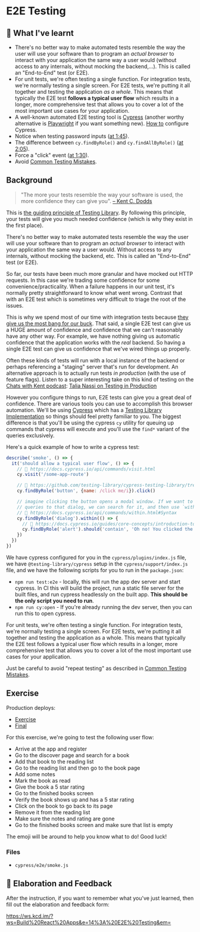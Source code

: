 # E2E Testing

## 📝 What I've learnt
- There's no better way to make automated tests resemble the way the user will use
your software than to program an _actual browser_ to interact with your
application the same way a user would (without access to any internals, without
mocking the backend,...). This is called an "End-to-End" test (or E2E).
- For unit tests, we're often testing a single function. For integration tests,
we're normally testing a single screen. For E2E tests, we're putting it all
together and testing the application *as a whole*. This means that typically the
E2E test **follows a typical user flow** which results in a longer, more
comprehensive test that allows you to cover a lot of the most important use
cases for your application.
- A well-known automated E2E testing tool is [Cypress](https://www.cypress.io/) (another worthy alternative is [Playwright](https://playwright.dev/) if you want something new). [How to](https://epicreact.dev/modules/build-an-epic-react-app/e2e-testing-solution-01) configure Cypress. 
- Notice when testing password inputs ([at 1:45](https://epicreact.dev/modules/build-an-epic-react-app/e2e-testing-solution-01)).
- The difference between `cy.findByRole()` and `cy.findAllByRole()` ([at 2:05](https://epicreact.dev/modules/build-an-epic-react-app/e2e-testing-solution-02)).
- Force a "click" event ([at 1:30](https://epicreact.dev/modules/build-an-epic-react-app/e2e-testing-solution-03)). 
- Avoid [Common Testing Mistakes](https://kentcdodds.com/blog/common-testing-mistakes#mistake-number-3-repeat-testing).

## Background

> "The more your tests resemble the way your software is used, the more
> confidence they can give you".
> [– Kent C. Dodds](https://twitter.com/kentcdodds/status/977018512689455106)

This is
[the guiding principle of Testing Library](https://testing-library.com/docs/guiding-principles).
By following this principle, your tests will give you much needed confidence
(which is why they exist in the first place).

There's no better way to make automated tests resemble the way the user will use
your software than to program an _actual browser_ to interact with your
application the same way a user would. Without access to any internals, without
mocking the backend, etc. This is called an "End-to-End" test (or E2E).

So far, our tests have been much more granular and have mocked out HTTP
requests. In this case we're trading some confidence for some
convenience/practicality. When a failure happens in our unit test, it's normally
pretty straightforward to know what went wrong. Contrast that with an E2E test
which is sometimes very difficult to triage the root of the issues.

This is why we spend most of our time with integration tests because
[they give us the most bang for our buck](https://kentcdodds.com/blog/write-tests).
That said, a single E2E test can give us a HUGE amount of confidence and
confidence that we can't reasonably have any other way. For example, we have
nothing giving us automatic confidence that the application works with the
_real_ backend. So having a single E2E test can give us confidence that we've
wired things up properly.

Often these kinds of tests will run with a local instance of the backend or
perhaps referencing a "staging" server that's run for development. An
alternative approach is to actually run tests _in production_ (with the use of
feature flags). Listen to a super interesting take on this kind of testing on
the [Chats with Kent podcast](https://kentcdodds.com/podcast):
[Talia Nassi on Testing in Production](https://kentcdodds.com/chats-with-kent-podcast/seasons/03/episodes/talia-nassi-on-testing-in-production)

However you configure things to run, E2E tests can give you a great deal of
confidence. There are various tools you can use to accomplish this browser
automation. We'll be using [Cypress](https://www.cypress.io/) which has a
[Testing Library Implementation](https://testing-library.com/cypress) so things
should feel pretty familiar to you. The biggest difference is that you'll be
using the cypress `cy` utility for queuing up commands that cypress will execute
and you'll use the `find*` variant of the queries exclusively.

Here's a quick example of how to write a cypress test:

```javascript
describe('smoke', () => {
  it('should allow a typical user flow', () => {
    // 📜 https://docs.cypress.io/api/commands/visit.html
    cy.visit('/some-app-route')

    // 📜 https://github.com/testing-library/cypress-testing-library/tree/17c11b47d2649dc3eb5ff62f66dea566030f4613#usage
    cy.findByRole('button', {name: /click me/i}).click()

    // imagine clicking the button opens a modal window. If we want to scope our
    // queries to that dialog, we can search for it, and then use `within`:
    // 📜 https://docs.cypress.io/api/commands/within.html#Syntax
    cy.findByRole('dialog').within(() => {
      // 📜 https://docs.cypress.io/guides/core-concepts/introduction-to-cypress.html#Assertions
      cy.findByRole('alert').should('contain', 'Oh no! You clicked the button!')
    })
  })
})
```

We have cypress configured for you in the `cypress/plugins/index.js` file, we
have `@testing-library/cypress` setup in the `cypress/support/index.js` file,
and we have the following scripts for you to run in the `package.json`:

- `npm run test:e2e` - locally, this will run the app dev server and start
  cypress. In CI this will build the project, run a static file server for the
  built files, and run cypress headlessly on the built app. **This should be the
  only script you need to run**.
- `npm run cy:open` - If you're already running the dev server, then you can run
  this to open cypress.

For unit tests, we're often testing a single function. For integration tests,
we're normally testing a single screen. For E2E tests, we're putting it all
together and testing the application as a whole. This means that typically the
E2E test follows a typical user flow which results in a longer, more
comprehensive test that allows you to cover a lot of the most important use
cases for your application.

Just be careful to avoid "repeat testing" as described in
[Common Testing Mistakes](https://kentcdodds.com/blog/common-testing-mistakes#mistake-number-3-repeat-testing).

## Exercise

Production deploys:

- [Exercise](https://exercises-14-e2e-testing.bookshelf.lol/exercise)
- [Final](https://exercises-14-e2e-testing.bookshelf.lol/)

For this exercise, we're going to test the following user flow:

- Arrive at the app and register
- Go to the discover page and search for a book
- Add that book to the reading list
- Go to the reading list and then go to the book page
- Add some notes
- Mark the book as read
- Give the book a 5 star rating
- Go to the finished books screen
- Verify the book shows up and has a 5 star rating
- Click on the book to go back to its page
- Remove it from the reading list
- Make sure the notes and rating are gone
- Go to the finished books screen and make sure that list is empty

The emoji will be around to help you know what to do! Good luck!

### Files

- `cypress/e2e/smoke.js`

## 🦉 Elaboration and Feedback

After the instruction, if you want to remember what you've just learned, then
fill out the elaboration and feedback form:

https://ws.kcd.im/?ws=Build%20React%20Apps&e=14%3A%20E2E%20Testing&em=
